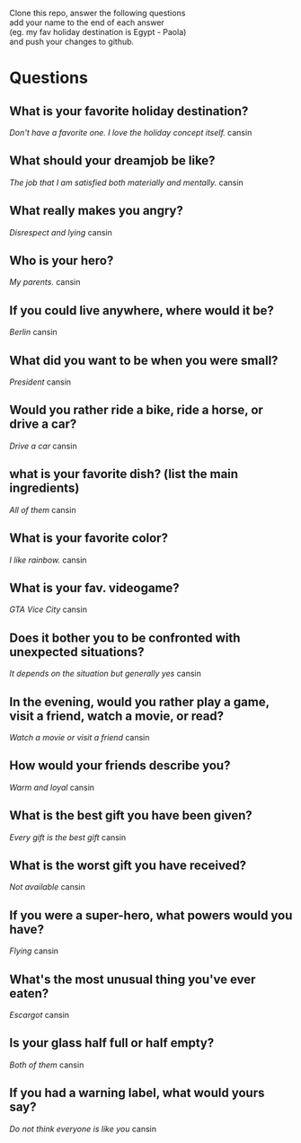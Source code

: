 Clone this repo, answer the following questions \
add your name to the end of each answer \
(eg. my fav holiday destination is Egypt - Paola)\
and push your changes to github.

# Questions

## What is your favorite holiday destination?

*Don't have a favorite one. I love the holiday concept itself.*  cansin

## What should your dreamjob be like?

*The job that I am satisfied both materially and mentally.* cansin

## What really makes you angry?

*Disrespect and lying* cansin

## Who is your hero?

*My parents.* cansin

## If you could live anywhere, where would it be?

*Berlin* cansin

## What did you want to be when you were small?

*President* cansin

## Would you rather ride a bike, ride a horse, or drive a car?

*Drive a car* cansin

## what is your favorite dish? (list the main ingredients)

*All of them* cansin

## What is your favorite color?

*I like rainbow.* cansin

## What is your fav. videogame?

*GTA Vice City* cansin

## Does it bother you to be confronted with unexpected situations?

*It depends on the situation but generally yes* cansin

## In the evening, would you rather play a game, visit a friend, watch a movie, or read?

*Watch a movie or visit a friend* cansin

## How would your friends describe you?

*Warm and loyal*  cansin

## What is the best gift you have been given?

*Every gift is the best gift* cansin

## What is the worst gift you have received?

*Not available* cansin

## If you were a super-hero, what powers would you have?

*Flying* cansin

## What's the most unusual thing you've ever eaten?

*Escargot* cansin

## Is your glass half full or half empty?

*Both of them* cansin

## If you had a warning label, what would yours say?

*Do not think everyone is like you* cansin
